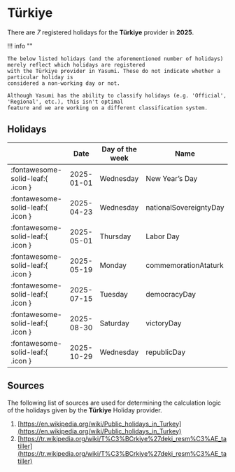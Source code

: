 # Türkiye

There are _7_ registered holidays for the **Türkiye** provider in **2025**.

!!! info ""

    The below listed holidays (and the aforementioned number of holidays) merely reflect which holidays are registered
    with the Türkiye provider in Yasumi. These do not indicate whether a particular holiday is
    considered a non-working day or not.

    Although Yasumi has the ability to classify holidays (e.g. 'Official', 'Regional', etc.), this isn't optimal
    feature and we are working on a different classification system.

## Holidays

|     | Date | Day of the week | Name |
| --- | ---- | --------------- | ---- |
| :fontawesome-solid-leaf:{ .icon } | 2025-01-01 | Wednesday | New Year’s Day |
| :fontawesome-solid-leaf:{ .icon } | 2025-04-23 | Wednesday | nationalSovereigntyDay |
| :fontawesome-solid-leaf:{ .icon } | 2025-05-01 | Thursday | Labor Day |
| :fontawesome-solid-leaf:{ .icon } | 2025-05-19 | Monday | commemorationAtaturk |
| :fontawesome-solid-leaf:{ .icon } | 2025-07-15 | Tuesday | democracyDay |
| :fontawesome-solid-leaf:{ .icon } | 2025-08-30 | Saturday | victoryDay |
| :fontawesome-solid-leaf:{ .icon } | 2025-10-29 | Wednesday | republicDay |

## Sources

The following list of sources are used for determining the calculation logic of
the holidays given by the **Türkiye** Holiday provider.

1. [https://en.wikipedia.org/wiki/Public_holidays_in_Turkey](https://en.wikipedia.org/wiki/Public_holidays_in_Turkey)
1. [https://tr.wikipedia.org/wiki/T%C3%BCrkiye%27deki_resm%C3%AE_tatiller](https://tr.wikipedia.org/wiki/T%C3%BCrkiye%27deki_resm%C3%AE_tatiller)
